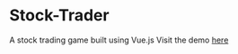 # Stock-Trader
A stock trading game built using Vue.js
Visit the demo <a href="http://stocktrader.frostinnovations.com/">here</a>
